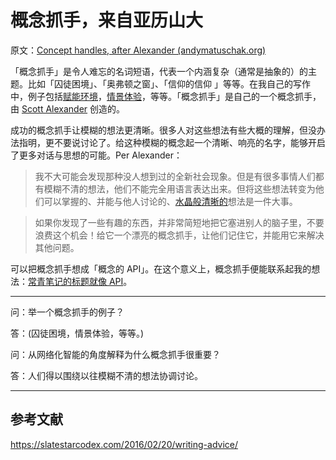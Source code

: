 # 概念抓手，来自亚历山大

原文：[Concept handles, after Alexander (andymatuschak.org)](https://notes.andymatuschak.org/z5vA4vw86DKNq22xt6pRWhumeRmSzwV6hxRHE)

「概念抓手」是令人难忘的名词短语，代表一个内涵复杂（通常是抽象的）的主题。比如「囚徒困境」、「奥弗顿之窗」、「信仰的信仰 」等等。在我自己的写作中，例子包括[赋能环境](https://notes.andymatuschak.org/z3DaBP4vN1dutjUgrk3jbEeNxScccvDCxDgXe)，[情景体验](https://notes.andymatuschak.org/z3KASfpz5AmNmqM2m517Jbs1EvXrLN7NkeYWH)，等等。「概念抓手」是自己的一个概念抓手，由 [Scott Alexander](https://notes.andymatuschak.org/z6y6cuKoEnMAJ25ad1fFPqcB3DW1T5jeG9XNu) 创造的。

成功的概念抓手让模糊的想法更清晰。很多人对这些想法有些大概的理解，但没办法指明，更不要说讨论了。给这种模糊的概念起一个清晰、响亮的名字，能够开启了更多对话与思想的可能。Per Alexander：

> 我不大可能会发现那种没人想到过的全新社会现象。但是有很多事情人们都有模糊不清的想法，他们不能完全用语言表达出来。但将这些想法转变为他们可以掌握的、并能与他人讨论的、[水晶般清晰的](https://slatestarcodex.com/2014/03/15/can-it-be-wrong-to-crystallize-patterns/)想法是一件大事。

>

> 如果你发现了一些有趣的东西，并非常简短地把它塞进别人的脑子里，不要浪费这个机会！给它一个漂亮的概念抓手，让他们记住它，并能用它来解决其他问题。

可以把概念抓手想成「概念的 API」。在这个意义上，概念抓手便能联系起我的想法：[常青笔记的标题就像 API](https://notes.andymatuschak.org/z3XP5GRmd9z1D2qCE7pxUvbeSVeQuMiqz9x1C)。

------

问：举一个概念抓手的例子？

答：(囚徒困境，情景体验，等等。)

问：从网络化智能的角度解释为什么概念抓手很重要？

答：人们得以围绕以往模糊不清的想法协调讨论。

------

## 参考文献

https://slatestarcodex.com/2016/02/20/writing-advice/